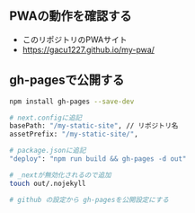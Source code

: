 ## PWAの動作を確認する
- このリポジトリのPWAサイト
- https://gacu1227.github.io/my-pwa/

## gh-pagesで公開する
```bash
npm install gh-pages --save-dev

# next.configに追記
basePath: "/my-static-site", // リポジトリ名
assetPrefix: "/my-static-site/",

# package.jsonに追記
"deploy": "npm run build && gh-pages -d out"

# _nextが無効化されるので追加
touch out/.nojekyll

# github の設定から gh-pagesを公開設定にする
```

